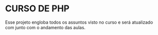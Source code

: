 # CURSO DE PHP

Esse projeto engloba todos os assuntos visto no curso e será atualizado com junto com o andamento das aulas.

